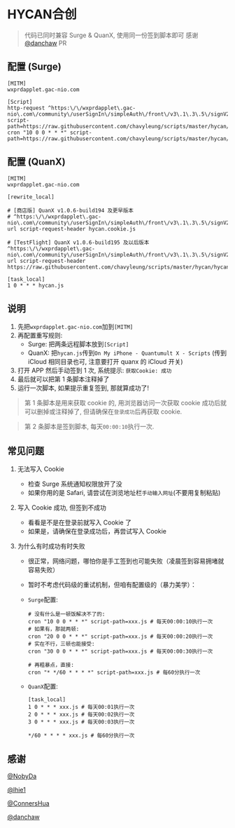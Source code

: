 # HYCAN合创

> 代码已同时兼容 Surge & QuanX, 使用同一份签到脚本即可
> 感谢 [@danchaw](https://github.com/danchaw) PR
## 配置 (Surge)

```properties
[MITM]
wxprdapplet.gac-nio.com

[Script]
http-request ^https:\/\/wxprdapplet\.gac-nio\.com\/community\/userSignIn\/simpleAuth\/front\/v3\.1\.3\.5\/signV2$ script-path=https://raw.githubusercontent.com/chavyleung/scripts/master/hycan/hycan.cookie.js
cron "10 0 0 * * *" script-path=https://raw.githubusercontent.com/chavyleung/scripts/master/hycan/hycan.js
```

## 配置 (QuanX)

```properties
[MITM]
wxprdapplet.gac-nio.com

[rewrite_local]

# [商店版] QuanX v1.0.6-build194 及更早版本
# ^https:\/\/wxprdapplet\.gac-nio\.com\/community\/userSignIn\/simpleAuth\/front\/v3\.1\.3\.5\/signV2$ url script-request-header hycan.cookie.js

# [TestFlight] QuanX v1.0.6-build195 及以后版本
^https:\/\/wxprdapplet\.gac-nio\.com\/community\/userSignIn\/simpleAuth\/front\/v3\.1\.3\.5\/signV2$ url script-request-header https://raw.githubusercontent.com/chavyleung/scripts/master/hycan/hycan.cookie.js

[task_local]
1 0 * * * hycan.js
```

## 说明

1. 先把`wxprdapplet.gac-nio.com`加到`[MITM]`
2. 再配置重写规则:
   - Surge: 把两条远程脚本放到`[Script]`
   - QuanX: 把`hycan.js`传到`On My iPhone - Quantumult X - Scripts` (传到 iCloud 相同目录也可, 注意要打开 quanx 的 iCloud 开关)
3. 打开 APP 然后手动签到 1 次, 系统提示: `获取Cookie: 成功`
4. 最后就可以把第 1 条脚本注释掉了
5. 运行一次脚本, 如果提示重复签到, 那就算成功了!

> 第 1 条脚本是用来获取 cookie 的, 用浏览器访问一次获取 cookie 成功后就可以删掉或注释掉了, 但请确保在`登录成功`后再获取 cookie.

> 第 2 条脚本是签到脚本, 每天`00:00:10`执行一次.

## 常见问题

1. 无法写入 Cookie

   - 检查 Surge 系统通知权限放开了没
   - 如果你用的是 Safari, 请尝试在浏览地址栏`手动输入网址`(不要用复制粘贴)

2. 写入 Cookie 成功, 但签到不成功

   - 看看是不是在登录前就写入 Cookie 了
   - 如果是，请确保在登录成功后，再尝试写入 Cookie

3. 为什么有时成功有时失败

   - 很正常，网络问题，哪怕你是手工签到也可能失败（凌晨签到容易拥堵就容易失败）
   - 暂时不考虑代码级的重试机制，但咱有配置级的（暴力美学）：

   - `Surge`配置:

     ```properties
     # 没有什么是一顿饭解决不了的:
     cron "10 0 0 * * *" script-path=xxx.js # 每天00:00:10执行一次
     # 如果有，那就两顿:
     cron "20 0 0 * * *" script-path=xxx.js # 每天00:00:20执行一次
     # 实在不行，三顿也能接受:
     cron "30 0 0 * * *" script-path=xxx.js # 每天00:00:30执行一次

     # 再粗暴点，直接:
     cron "* */60 * * * *" script-path=xxx.js # 每60分执行一次
     ```

   - `QuanX`配置:

     ```properties
     [task_local]
     1 0 * * * xxx.js # 每天00:01执行一次
     2 0 * * * xxx.js # 每天00:02执行一次
     3 0 * * * xxx.js # 每天00:03执行一次

     */60 * * * * xxx.js # 每60分执行一次
     ```

## 感谢

[@NobyDa](https://github.com/NobyDa)

[@lhie1](https://github.com/lhie1)

[@ConnersHua](https://github.com/ConnersHua)

[@danchaw](https://github.com/danchaw)

